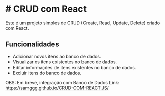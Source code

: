 # # CRUD com React

Este é um projeto simples de CRUD (Create, Read, Update, Delete) criado com React.

## Funcionalidades

- Adicionar novos itens ao banco de dados.
- Visualizar os itens existentes no banco de dados.
- Editar informações de itens existentes no banco de dados.
- Excluir itens do banco de dados.

OBS: Em breve, integração com Banco de Dados
Link: https://samggg.github.io/CRUD-COM-REACT.JS/
